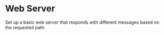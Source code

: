 # Web Server
Set up a basic web server that responds with different messages based on the requested path.
